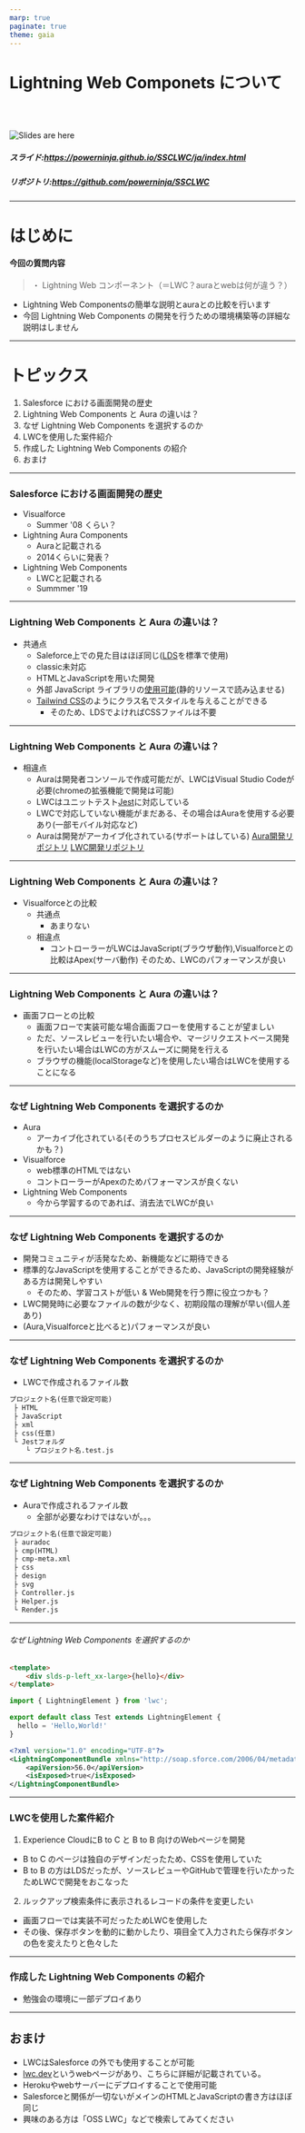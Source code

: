 ```yaml
---
marp: true
paginate: true
theme: gaia
---
```


<!-- _paginate: false -->

<!-- ![w:2000](https://www.nearpartner.com/wp-content/uploads/2019/02/LWC-salesforce.png) -->

# Lightning Web Componets について <!-- fit -->
</br>
</br>

![Slides are here](images/qrcode.png)
##### スライド:https://powerninja.github.io/SSCLWC/ja/index.html

##### リポジトリ:https://github.com/powerninja/SSCLWC

---

# はじめに
#### 今回の質問内容
> ・ Lightning Web コンポーネント（＝LWC？auraとwebは何が違う？）
- Lightning Web Componentsの簡単な説明とauraとの比較を行います
- 今回 Lightning Web Components の開発を行うための環境構築等の詳細な説明はしません
---

# トピックス

1. Salesforce における画面開発の歴史
2. Lightning Web Components と Aura の違いは？
3. なぜ Lightning Web Components を選択するのか
4. LWCを使用した案件紹介
5. 作成した Lightning Web Components の紹介
6. おまけ

---
### Salesforce における画面開発の歴史
- Visualforce
  - Summer '08 くらい？
- Lightning Aura Components
  - Auraと記載される
  - 2014くらいに発表？
- Lightning Web Components
  - LWCと記載される
  - Summmer '19
---

### Lightning Web Components と Aura の違いは？
- 共通点
  - Saleforce上での見た目はほぼ同じ([LDS](https://www.lightningdesignsystem.com/)を標準で使用)
  - classic未対応
  - HTMLとJavaScriptを用いた開発
  - 外部 JavaScript ライブラリの[使用可能](https://qiita.com/stomita/items/2cfa4db77c543f47d33c)(静的リソースで読み込ませる)
  - [Tailwind CSS](https://tailwindcss.com/)のようにクラス名でスタイルを与えることができる
    - そのため、LDSでよければCSSファイルは不要
---
### Lightning Web Components と Aura の違いは？
- 相違点
  - Auraは開発者コンソールで作成可能だが、LWCはVisual Studio Codeが必要(chromeの拡張機能で開発は可能)
  - LWCはユニットテスト[Jest](https://jestjs.io/ja/)に対応している
  - LWCで対応していない機能がまだある、その場合はAuraを使用する必要あり(一部モバイル対応など)
  - Auraは開発がアーカイブ化されている(サポートはしている)
[Aura開発リポジトリ](https://github.com/forcedotcom/aura)
[LWC開発リポジトリ](https://github.com/salesforce/lwc)
---
### Lightning Web Components と Aura の違いは？
- Visualforceとの比較
  - 共通点
    - あまりない
  - 相違点
    - コントローラーがLWCはJavaScript(ブラウザ動作),Visualforceとの比較はApex(サーバ動作)
      そのため、LWCのパフォーマンスが良い
---
### Lightning Web Components と Aura の違いは？
- 画面フローとの比較
  - 画面フローで実装可能な場合画面フローを使用することが望ましい
  - ただ、ソースレビューを行いたい場合や、マージリクエストベース開発を行いたい場合はLWCの方がスムーズに開発を行える
  - ブラウザの機能(localStorageなど)を使用したい場合はLWCを使用することになる
---
### なぜ Lightning Web Components を選択するのか
- Aura
  - アーカイブ化されている(そのうちプロセスビルダーのように廃止されるかも？)
- Visualforce
  - web標準のHTMLではない
  - コントローラーがApexのためパフォーマンスが良くない
- Lightning Web Components
  - 今から学習するのであれば、消去法でLWCが良い

---

### なぜ Lightning Web Components を選択するのか

- 開発コミュニティが活発なため、新機能などに期待できる
- 標準的なJavaScriptを使用することができるため、JavaScriptの開発経験がある方は開発しやすい
  - そのため、学習コストが低い & Web開発を行う際に役立つかも？
- LWC開発時に必要なファイルの数が少なく、初期段階の理解が早い(個人差あり)
- (Aura,Visualforceと比べると)パフォーマンスが良い

---
### なぜ Lightning Web Components を選択するのか
- LWCで作成されるファイル数
```markdown
プロジェクト名(任意で設定可能)
 ├ HTML
 ├ JavaScript
 ├ xml
 ├ css(任意)
 └ Jestフォルダ
    └ プロジェクト名.test.js
```
---
### なぜ Lightning Web Components を選択するのか
- Auraで作成されるファイル数
  - 全部が必要なわけではないが。。。
```markdown
プロジェクト名(任意で設定可能)
 ├ auradoc
 ├ cmp(HTML)
 ├ cmp-meta.xml
 ├ css
 ├ design
 ├ svg
 ├ Controller.js
 ├ Helper.js
 └ Render.js
 ```
---
###### なぜ Lightning Web Components を選択するのか
```html
<template>
    <div slds-p-left_xx-large>{hello}</div>
</template>
```
```JavaScript
import { LightningElement } from 'lwc';

export default class Test extends LightningElement {
  hello = 'Hello,World!'
}
```
```xml
<?xml version="1.0" encoding="UTF-8"?>
<LightningComponentBundle xmlns="http://soap.sforce.com/2006/04/metadata">
    <apiVersion>56.0</apiVersion>
    <isExposed>true</isExposed>
</LightningComponentBundle>
```

---
### LWCを使用した案件紹介
1. Experience CloudにB to C と B to B 向けのWebページを開発
  - B to C のページは独自のデザインだったため、CSSを使用していた
  - B to B の方はLDSだったが、ソースレビューやGitHubで管理を行いたかったためLWCで開発をおこなった
2. ルックアップ検索条件に表示されるレコードの条件を変更したい
  - 画面フローでは実装不可だったためLWCを使用した
  - その後、保存ボタンを動的に動かしたり、項目全て入力されたら保存ボタンの色を変えたりと色々した

---
### 作成した Lightning Web Components の紹介
- 勉強会の環境に一部デプロイあり


---
## おまけ
- LWCはSalesforce の外でも使用することが可能
- [lwc.dev](https://lwc.dev/)というwebページがあり、こちらに詳細が記載されている。
- Herokuやwebサーバーにデプロイすることで使用可能
- Salesforceと関係が一切ないがメインのHTMLとJavaScriptの書き方はほぼ同じ
- 興味のある方は「OSS LWC」などで検索してみてください
